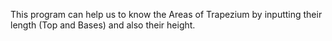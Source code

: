 This program can help us to know the Areas of Trapezium by inputting their length (Top and Bases) and also their height.
